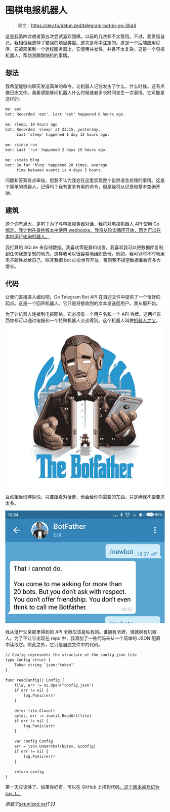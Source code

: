 # 围棋电报机器人

> 原文：<https://dev.to/detunized/telegram-bot-in-go-3hd4>

这是我第四次或者第五次尝试喜欢围棋。以前的几次都不太管用。不过，我责怪自己。我相信我选择了错误的项目类型。这次是命中注定的。这是一个后端应用程序，它被部署到一个远程服务器上，它使用并发性，并且不太复杂。这是一个电报机器人，帮助我跟踪随机的事情。

## 想法

我希望能够向聊天发送简单的命令，让机器人记住发生了什么，什么时候。这有点像日志文件。我希望能够问机器人什么时候或者多长时间发生一次事情。它可能是这样的:

```
me: eat
bot: Recorded 'eat'. Last 'eat' happened 8 hours ago.

me: sleep, 10 hours ago
bot: Recorded 'sleep' at 23:15, yesterday.
     Last 'sleep' happened 1 day 12 hours ago.

me: /since run
bot: Last 'run' happened 2 days 15 hours ago.

me: /stats blog
bot: So far 'blog' happened 20 times, average
     time between events is 4 days 5 hours. 
```

问题和答案有点笨拙，但我不认为我会在这里实现整个自然语言处理的事情。这是个简单的机器人，记得吗？我有更多有用的命令，但是我将从记录和基本查询开始。

## 建筑

这个词有点大，是吧？为了与电报服务器对话，我将对电报机器人 API 使用 [Go 绑定。我计划在最终版本中使用 webhooks。我将从轮询循环开始，因为可以在本地运行轮询机器人。](https://github.com/go-telegram-bot-api/telegram-bot-api)

我打算用 SQLite 来存储数据。我喜欢零配置和设置。我喜欢我可以把数据库复制到任何我想复制的地方。这样我可以很容易地组织备份。例如，我可以时不时地用电子邮件发给自己。除非我把 bot 向全世界开放，否则我不指望数据库会有多大增长。

## 代码

让我们直接进入编码吧。Go Telegram Bot API 在自述文件中提供了一个很好的起点。这是一个回声机器人。它只是将接收到的文本发送回用户。我从那开始。

为了让机器人连接到电报网络，它必须有一个用户名和一个 API 令牌。这两样东西你都可以通过电报和一个特殊机器人交谈得到。这个机器人叫做[机器人之父](https://t.me/BotFather)。

[![The Botfather](img/0e994c5785371e8c75ca04912780157d.png)](https://res.cloudinary.com/practicaldev/image/fetch/s--Oq2ZHDyQ--/c_limit%2Cf_auto%2Cfl_progressive%2Cq_auto%2Cw_880/https://i.imgur.com/zQRcF0w.png)

互动相当琐碎愉快。只要跟着对话走，他会给你你需要的东西。只是确保不要要求太多。

[![20 bots](img/eecc625633271905a43b654a24047741.png)](https://res.cloudinary.com/practicaldev/image/fetch/s--Gs3N9fKv--/c_limit%2Cf_auto%2Cfl_progressive%2Cq_auto%2Cw_880/https://i.imgur.com/eCAQ4q5.jpg)

我从僵尸父亲那里得到的 API 令牌应该是私有的。谁拥有令牌，谁就拥有机器人。为了不让它出现在 repo 中，我添加了一些代码来从一个简单的 JSON 配置中读取它。除此之外，它只是自述文件中的代码。

```
// Config represents the structure of the config.json file
type Config struct {
    Token string `json:"token"`
}

func readConfig() Config {
    file, err := os.Open("config.json")
    if err != nil {
        log.Panic(err)
    }

    defer file.Close()
    bytes, err := ioutil.ReadAll(file)
    if err != nil {
        log.Panic(err)
    }

    var config Config
    err = json.Unmarshal(bytes, &config)
    if err != nil {
        log.Panic(err)
    }

    return config
} 
```

第一天应该够了。如果你好奇，可以在 GitHub 上找到代码[。这个版本被标记为`day-1`。](https://github.com/detunized/since-bot/tree/day-1)

*原载于[detunized.net](https://detunized.net/posts/2019-03-28-telegram-bot-in-go/)T3】*